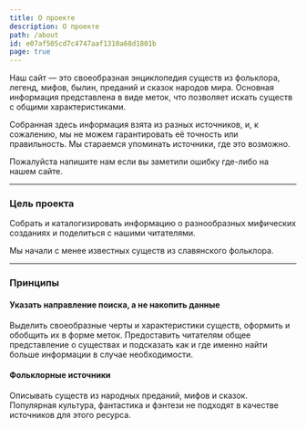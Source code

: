 ```yaml
---
title: О проекте
description: О проекте
path: /about
id: e07af505cd7c4747aaf1310a68d1801b
page: true
---
```


Наш сайт — это своеобразная энциклопедия существ из фольклора, легенд, мифов, былин, преданий и сказок народов мира. Основная информация представлена в виде меток, что позволяет искать существ с общими характеристиками.

Собранная здесь информация взята из разных источников, и, к сожалению, мы не можем гарантировать её точность или правильность. Мы стараемся упоминать источники, где это возможно.

Пожалуйста напишите нам если вы заметили ошибку где-либо на нашем сайте.

---

### Цель проекта

Собрать и каталогизировать информацию о разнообразных мифических созданиях и поделиться с нашими читателями.

Мы начали с менее известных существ из славянского фольклора.

---

### Принципы

#### Указать направление поиска, а не накопить данные

Выделить своеобразные черты и характеристики существ, оформить и обобщить их в форме меток. Предоставить читателям общее представление о существах и подсказать как и где именно найти больше информации в случае необходимости.

#### Фольклорные источники

Описывать существ из народных преданий, мифов и сказок. Популярная культура, фантастика и фэнтези не подходят в качестве источников для этого ресурса.
